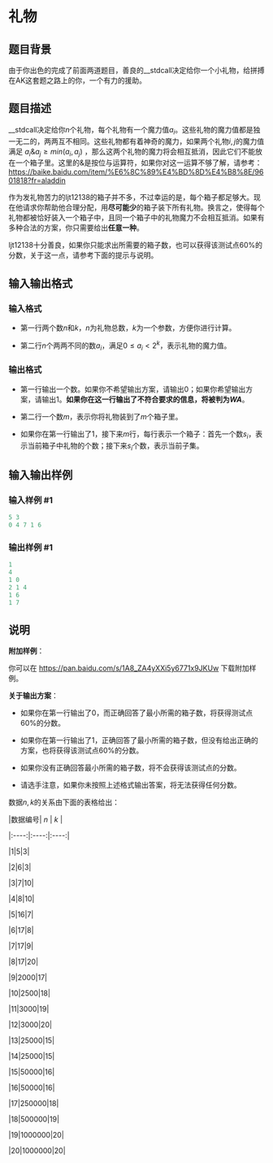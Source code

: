 # 礼物

## 题目背景

由于你出色的完成了前面两道题目，善良的__stdcall决定给你一个小礼物，给拼搏在AK这套题之路上的你，一个有力的援助。

## 题目描述

__stdcall决定给你$n$个礼物，每个礼物有一个魔力值$a_i$。这些礼物的魔力值都是独一无二的，两两互不相同。这些礼物都有着神奇的魔力，如果两个礼物$i, j$的魔力值满足 $a_i \& a_j \ge min(a_i, a_j)$ ，那么这两个礼物的魔力将会相互抵消，因此它们不能放在一个箱子里。这里的$\&$是按位与运算符，如果你对这一运算不够了解，请参考：https://baike.baidu.com/item/%E6%8C%89%E4%BD%8D%E4%B8%8E/9601818?fr=aladdin

作为发礼物苦力的ljt12138的箱子并不多，不过幸运的是，每个箱子都足够大。现在他请求你帮助他合理分配，用**尽可能少**的箱子装下所有礼物。换言之，使得每个礼物都被恰好装入一个箱子中，且同一个箱子中的礼物魔力不会相互抵消。如果有多种合法的方案，你只需要给出**任意一种**。

ljt12138十分善良，如果你只能求出所需要的箱子数，也可以获得该测试点60%的分数，关于这一点，请参考下面的提示与说明。

## 输入输出格式

### 输入格式

- 第一行两个数$n$和$k$，$n$为礼物总数，$k$为一个参数，方便你进行计算。

- 第二行$n$个两两不同的数$a_i$，满足$0\le a_i < 2^k$，表示礼物的魔力值。

### 输出格式

- 第一行输出一个数。如果你不希望输出方案，请输出0；如果你希望输出方案，请输出1。**如果你在这一行输出了不符合要求的信息，将被判为$WA$**。

- 第二行一个数$m$，表示你将礼物装到了$m$个箱子里。

- 如果你在第一行输出了$1$，接下来$m$行，每行表示一个箱子：首先一个数$s_i$，表示当前箱子中礼物的个数；接下来$s_i$个数，表示当前子集。

## 输入输出样例

### 输入样例 #1

```cpp
5 3
0 4 7 1 6 

```
### 输出样例 #1

```cpp
1
4
1 0
2 1 4
1 6
1 7 
```


## 说明

**附加样例**：

你可以在 https://pan.baidu.com/s/1A8_ZA4yXXi5y6771x9JKUw 下载附加样例。

**关于输出方案**：

- 如果你在第一行输出了$0$，而正确回答了最小所需的箱子数，将获得测试点60%的分数。

- 如果你在第一行输出了$1$，正确回答了最小所需的箱子数，但没有给出正确的方案，也将获得该测试点60%的分数。

- 如果你没有正确回答最小所需的箱子数，将不会获得该测试点的分数。

- 请选手注意，如果你未按照上述格式输出答案，将无法获得任何分数。

数据$n, k$的关系由下面的表格给出：

|数据编号| $n$ | $k$ |

|:----:|:----:|:----:|

|$1$|$5$|$3$|

|$2$|$6$|$3$|

|$3$|$7$|$10$|

|$4$|$8$|$10$|

|$5$|$16$|$7$|

|$6$|$17$|$8$|

|$7$|$17$|$9$|

|$8$|$17$|$20$|

|$9$|$2000$|$17$|

|$10$|$2500$|$18$|

|$11$|$3000$|$19$|

|$12$|$3000$|$20$|

|$13$|$25000$|$15$|

|$14$|$25000$|$15$|

|$15$|$50000$|$16$|

|$16$|$50000$|$16$|

|$17$|$250000$|$18$|

|$18$|$500000$|$19$|

|$19$|$1000000$|$20$|

|$20$|$1000000$|$20$|

